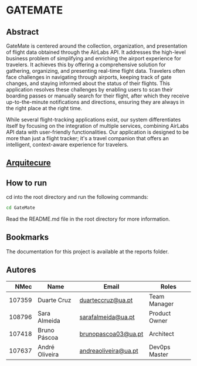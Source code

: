 # GATEMATE

## Abstract
  GateMate is centered around the collection, organization, and presentation of flight
data obtained through the AirLabs API. It addresses the high-level business problem
of simplifying and enriching the airport experience for travelers. It achieves this by offering a
comprehensive solution for gathering, organizing, and presenting real-time flight data.
Travelers often face challenges in navigating through airports, keeping track of gate
changes, and staying informed about the status of their flights. This application resolves
these challenges by enabling users to scan their boarding passes or manually search for
their flight, after which they receive up-to-the-minute notifications and directions, ensuring
they are always in the right place at the right time.

  While several flight-tracking applications exist, our system differentiates itself by
focusing on the integration of multiple services, combining AirLabs API data with
user-friendly functionalities. Our application is designed to be more than just a flight
tracker; it's a travel companion that offers an intelligent, context-aware experience for
travelers.

## [Arquitecure](./GateMate/docs/arquitecture.md)

## How to run

cd into the root directory and run the following commands:

```bash
cd GateMate
```
Read the README.md file in the root directory for more information.

## Bookmarks
The documentation for this project is available at the reports folder.

## Autores

| NMec | Name | Email | Roles |
|--:|---|---|---|
| 107359| Duarte Cruz | duarteccruz@ua.pt | Team Manager |
| 108796| Sara Almeida | sarafalmeida@ua.pt| Product Owner |
| 107418| Bruno Páscoa | brunopascoa03@ua.pt | Architect |
| 107637| André Oliveira| andreaoliveira@ua.pt| Dev0ps Master |
